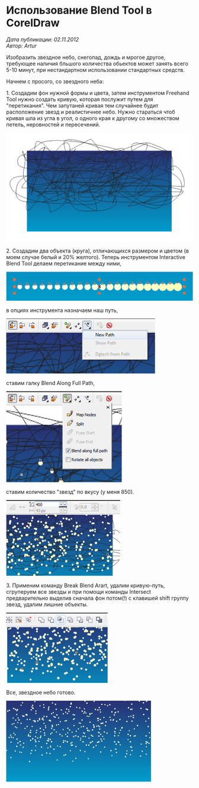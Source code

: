 # Использование Blend Tool в CorelDraw

_Дата публикации: 02.11.2012  
Автор: Artur_

Изобразить звездное небо, снегопад, дождь и мрогое другое, требующее наличия бльшого количества обьектов может занять всего 5-10 минут, при нестандартном использовании стандартных средств.

Начнем с просого, со звездного неба:

1\. Создадим фон нужной формы и цвета, затем инструментом Freehand Tool нужно создать кривую, которая послужит путем для "перетикания". Чем запутаней кривая тем случайнее будит расположение звезд и реалистичнее небо. Нужно стараться чтоб кривая шла из угла в угол, о одного края к другому со множеством петель, неровностей и пересечений.

![Использование Blend Tool в CorelDraw](1.png)

2\. Создадим два объекта (круга), отличающихся размером и цветом (в моем случае белый и 20% желтого). Теперь инструментом Interactive Blend Tool делаем перетикание между ними,

![Использование Blend Tool в CorelDraw](2.png)

в опциях инструмента назначаем наш путь,

![Использование Blend Tool в CorelDraw](3.png)

ставим галку Blend Along Full Path,

![Использование Blend Tool в CorelDraw](4.png)

ставим количество "звезд" по вкусу (у меня 850).

![Использование Blend Tool в CorelDraw](5.png)

3\. Применим команду Break Blend Arart, удалим кривую-путь, сгруперуем все звезды и при помощи команды Intersect предварительно выделив сначала фон потом(!) с клавишей shift группу звезд, удалим лишние объекты.

![Использование Blend Tool в CorelDraw](6.png)

Все, звездное небо готово.

![Использование Blend Tool в CorelDraw](7.png)